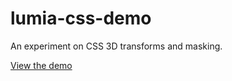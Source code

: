 lumia-css-demo
==============

An experiment on CSS 3D transforms and masking.

[View the demo][1]

[1]: http://lumia.kuanyen.net
